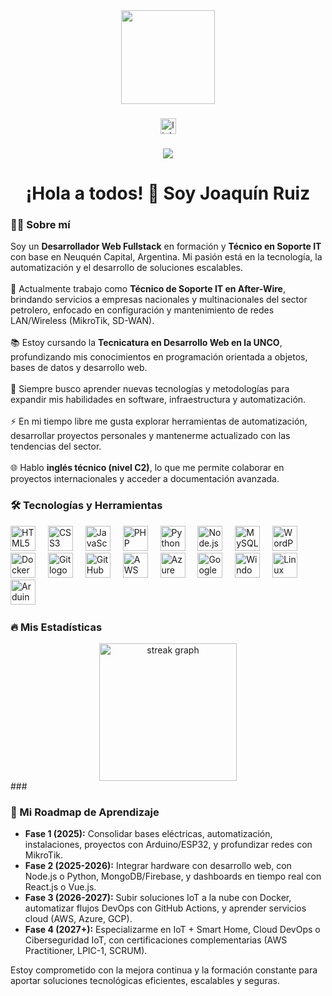 <div align="center">
  <img height="150" src="https://media.giphy.com/media/M9gbBd9nbDrOTu1Mqx/giphy.gif" />
</div>

###

<div align="center">
  <a href="https://linkedin.com/in/joaquin-ruiz-209145342" target="_blank">
    <img src="https://img.shields.io/static/v1?message=LinkedIn&logo=linkedin&label=&color=0077B5&logoColor=white&labelColor=&style=for-the-badge" height="25" alt="linkedin logo" />
  </a>
</div>

###

<div align="center">
  <img src="https://visitor-badge.laobi.icu/badge?page_id=JRproyects.JRproyects" />
</div>

###

<h1 align="center">¡Hola a todos! 👋 Soy Joaquín Ruiz</h1>

###

<h3 align="left">👩‍💻 Sobre mí</h3>

<p align="left">
  Soy un <strong>Desarrollador Web Fullstack</strong> en formación y <strong>Técnico en Soporte IT</strong> con base en Neuquén Capital, Argentina. Mi pasión está en la tecnología, la automatización y el desarrollo de soluciones escalables.<br><br>
  🔭 Actualmente trabajo como <strong>Técnico de Soporte IT en After-Wire</strong>, brindando servicios a empresas nacionales y multinacionales del sector petrolero, enfocado en configuración y mantenimiento de redes LAN/Wireless (MikroTik, SD-WAN).<br><br>
  📚 Estoy cursando la <strong>Tecnicatura en Desarrollo Web en la UNCO</strong>, profundizando mis conocimientos en programación orientada a objetos, bases de datos y desarrollo web.<br><br>
  🌱 Siempre busco aprender nuevas tecnologías y metodologías para expandir mis habilidades en software, infraestructura y automatización.<br><br>
  ⚡ En mi tiempo libre me gusta explorar herramientas de automatización, desarrollar proyectos personales y mantenerme actualizado con las tendencias del sector.<br><br>
  🌐 Hablo <strong>inglés técnico (nivel C2)</strong>, lo que me permite colaborar en proyectos internacionales y acceder a documentación avanzada.
</p>

###

<h3 align="left">🛠 Tecnologías y Herramientas</h3>

<div align="left">
  <img src="https://cdn.jsdelivr.net/gh/devicons/devicon/icons/html5/html5-original.svg" height="40" alt="HTML5 logo" />
  <img width="12" />
  <img src="https://cdn.jsdelivr.net/gh/devicons/devicon/icons/css3/css3-original.svg" height="40" alt="CSS3 logo" />
  <img width="12" />
  <img src="https://cdn.jsdelivr.net/gh/devicons/devicon/icons/javascript/javascript-original.svg" height="40" alt="JavaScript logo" />
  <img width="12" />
  <img src="https://cdn.jsdelivr.net/gh/devicons/devicon/icons/php/php-original.svg" height="40" alt="PHP logo" />
  <img width="12" />
  <img src="https://cdn.jsdelivr.net/gh/devicons/devicon/icons/python/python-original.svg" height="40" alt="Python logo" />
  <img width="12" />
  <img src="https://cdn.jsdelivr.net/gh/devicons/devicon/icons/nodejs/nodejs-original.svg" height="40" alt="Node.js logo" />
  <img width="12" />
  <img src="https://cdn.jsdelivr.net/gh/devicons/devicon/icons/mysql/mysql-original-wordmark.svg" height="40" alt="MySQL logo" />
  <img width="12" />
  <img src="https://cdn.jsdelivr.net/gh/devicons/devicon/icons/wordpress/wordpress-plain.svg" height="40" alt="WordPress logo" />
  <img width="12" />
  <img src="https://cdn.jsdelivr.net/gh/devicons/devicon/icons/docker/docker-plain-wordmark.svg" height="40" alt="Docker logo" />
  <img width="12" />
  <img src="https://cdn.jsdelivr.net/gh/devicons/devicon/icons/git/git-original.svg" height="40" alt="Git logo" />
  <img width="12" />
  <img src="https://cdn.jsdelivr.net/gh/devicons/devicon/icons/githubactions/githubactions-original.svg" height="40" alt="GitHub Actions logo" />
  <img width="12" />
  <img src="https://cdn.jsdelivr.net/gh/devicons/devicon/icons/amazonwebservices/amazonwebservices-plain-wordmark.svg" height="40" alt="AWS logo" />
  <img width="12" />
  <img src="https://cdn.jsdelivr.net/gh/devicons/devicon/icons/azure/azure-plain-wordmark.svg" height="40" alt="Azure logo" />
  <img width="12" />
  <img src="https://cdn.jsdelivr.net/gh/devicons/devicon/icons/googlecloud/googlecloud-plain-wordmark.svg" height="40" alt="Google Cloud logo" />
  <img width="12" />
  <img src="https://cdn.jsdelivr.net/gh/devicons/devicon/icons/windows8/windows8-original.svg" height="40" alt="Windows logo" />
  <img width="12" />
  <img src="https://cdn.jsdelivr.net/gh/devicons/devicon/icons/linux/linux-original.svg" height="40" alt="Linux logo" />
  <img width="12" />
  <img src="https://cdn.jsdelivr.net/gh/devicons/devicon/icons/arduino/arduino-plain-wordmark.svg" height="40" alt="Arduino logo" />
  <img width="12" />
</div>

###

<h3 align="left">🔥 Mis Estadísticas</h3>

<div align="center">
  <img src="https://streak-stats.demolab.com?user=JRproyects&locale=es&mode=daily&theme=dark&hide_border=false&border_radius=5&order=3" height="220" alt="streak graph" />
</div>
###

<h3 align="left">🚀 Mi Roadmap de Aprendizaje</h3>

<p align="left">
  <ul>
    <li><strong>Fase 1 (2025):</strong> Consolidar bases eléctricas, automatización, instalaciones, proyectos con Arduino/ESP32, y profundizar redes con MikroTik.</li>
    <li><strong>Fase 2 (2025-2026):</strong> Integrar hardware con desarrollo web, con Node.js o Python, MongoDB/Firebase, y dashboards en tiempo real con React.js o Vue.js.</li>
    <li><strong>Fase 3 (2026-2027):</strong> Subir soluciones IoT a la nube con Docker, automatizar flujos DevOps con GitHub Actions, y aprender servicios cloud (AWS, Azure, GCP).</li>
    <li><strong>Fase 4 (2027+):</strong> Especializarme en IoT + Smart Home, Cloud DevOps o Ciberseguridad IoT, con certificaciones complementarias (AWS Practitioner, LPIC-1, SCRUM).</li>
  </ul>
</p>

<p align="left">
  Estoy comprometido con la mejora continua y la formación constante para aportar soluciones tecnológicas eficientes, escalables y seguras.
</p>
